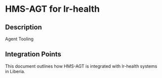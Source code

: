 # HMS-AGT for lr-health

## Description

Agent Tooling

## Integration Points

This document outlines how HMS-AGT is integrated with lr-health systems in Liberia.
